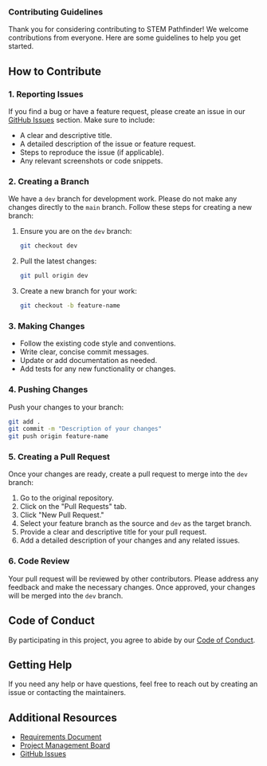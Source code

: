 ### Contributing Guidelines

Thank you for considering contributing to STEM Pathfinder! We welcome contributions from everyone. Here are some guidelines to help you get started.

## How to Contribute

### 1. Reporting Issues

If you find a bug or have a feature request, please create an issue in our [GitHub Issues](https://github.com/yourusername/STEM-Pathfinder/issues) section. Make sure to include:

- A clear and descriptive title.
- A detailed description of the issue or feature request.
- Steps to reproduce the issue (if applicable).
- Any relevant screenshots or code snippets.

### 2. Creating a Branch

We have a `dev` branch for development work. Please do not make any changes directly to the `main` branch. Follow these steps for creating a new branch:

1. Ensure you are on the `dev` branch:
   ```bash
   git checkout dev
   ```
2. Pull the latest changes:
   ```bash
   git pull origin dev
   ```
3. Create a new branch for your work:
   ```bash
   git checkout -b feature-name
   ```

### 3. Making Changes

- Follow the existing code style and conventions.
- Write clear, concise commit messages.
- Update or add documentation as needed.
- Add tests for any new functionality or changes.

### 4. Pushing Changes

Push your changes to your branch:

```bash
git add .
git commit -m "Description of your changes"
git push origin feature-name
```

### 5. Creating a Pull Request

Once your changes are ready, create a pull request to merge into the `dev` branch:

1. Go to the original repository.
2. Click on the "Pull Requests" tab.
3. Click "New Pull Request."
4. Select your feature branch as the source and `dev` as the target branch.
5. Provide a clear and descriptive title for your pull request.
6. Add a detailed description of your changes and any related issues.

### 6. Code Review

Your pull request will be reviewed by other contributors. Please address any feedback and make the necessary changes. Once approved, your changes will be merged into the `dev` branch.

## Code of Conduct

By participating in this project, you agree to abide by our [Code of Conduct](./code_of_conduct.md).

## Getting Help

If you need any help or have questions, feel free to reach out by creating an issue or contacting the maintainers.

## Additional Resources

- [Requirements Document](./requirements.md)
- [Project Management Board](https://trello.com/b/your-board-link)
- [GitHub Issues](https://github.com/yourusername/STEM-Pathfinder/issues)
